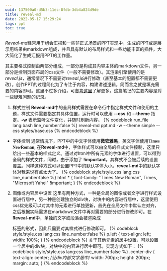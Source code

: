 ```yaml
---
uuid: 137500a0-d5b3-11ec-8fdb-3db4a824d9de
title: reveal-md
date: 2022-05-17 15:29:24
tags: ppt
toc: true
---
```


*Reveal-md*经常用于组会汇报和一些非正式场景的PPT实现中，生成的PPT或是展示用结果由markdown组成，并且具有默认的布局样式和一些功能丰富的插件，大大简化了生成汇报用PPT的工作量。

其主要格式控制由两部分组成，一部分是构成其内容主体的markdown文件，另一部分是控制页面布局的css文件（一般不需要修改）。其渲染引擎使用的是*reveal.js*，通常情况下不需要对*reveal.js*进行修改（甚至基本的配置都不需要更改）。创作PPT的过程简化为了专注于内容，构建讲述逻辑，简而言之就是填充需要的内容即可。这里不过多介绍，可[参考这里](https://github.com/webpro/reveal-md)了解更多。这篇笔记的主要内容是对一些疑难问题的记录。

1. 样式控制
**Reveal-md**中的全局样式需要在命令行中指定样式文件和使用的主题，样式文件需要指定其具体位置，运行时可以使用 **--css** 和 **--theme** 指定。**-w** 表示监听文件变化，并随时刷新内容。
{% codeblock run_file lang:bash line_number:false %}
reveal-md ppt.md -w --theme simple --css styles/base.css
{% endcodeblock %}

- 字体控制
通常情况下，PPT中的中文字体使用<font face="Microsoft Yahei">**微软雅黑**</font>，英文字体使用<font face="Times New Roman">**Times NewRoman**</font>, 在**Reveal-md**中，字体样式可以由全局的样式文件控制，这里只给出一些基本的样式定义。通过对html中所有元素的字体进行设置，可以得到全局的样式文件，同时，由于添加了 **!important**，其样式不会被后续的设置覆盖。同样这种方式可以设置PPT中的默认字体大小。**reveal-md**中的默认字体对我来说有点太大了。
{% codeblock style/style.css lang:css line_number:false %}
html * {
    font-family: "Times New Roman", Times, "Microsoft Yahei" !important;
}
{% endcodeblock %}

2. 图像或内容居中设置
这里有两种方式，一种是全局的图像或者文字进行样式设置进行居中，另一种是创建独立的div块，对块中的内容进行居中，这里使用css优先级可以对其中的元素进行单独更新，首先在全局文件中默认左对齐，之后根据实际需求在markdown文件中再对需要的部分进行修改即可。在**Reveal-md**中，单独的文字或段落会被渲染成<p></p>标签的形式，因此只需要对其样式进行修改即可。
{% codeblock style/style.css lang:css line_number:false %}
p.left {
    text-align: left;
    width: 100%;
}
{% endcodeblock %}
关于其他元素的居中设置，可以设置一个居中的div块，对块中的内容进行居中即可。实现方式如下：
{% codeblock style/style.css lang:css line_number:false %}
.center-div {
    text-align: center;
    /*让div内部文字居中*/
    width: 700px;
    height: 200px;
    margin: auto;
}
{% endcodeblock %}